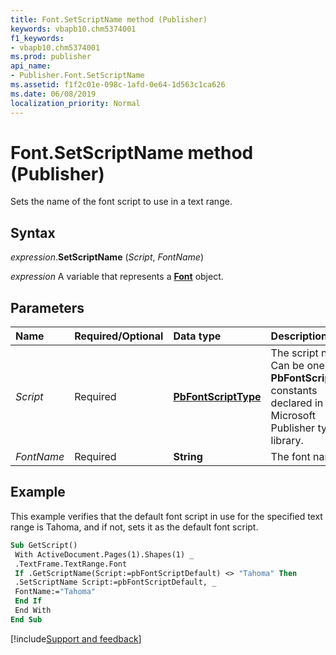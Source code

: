 ```yaml
---
title: Font.SetScriptName method (Publisher)
keywords: vbapb10.chm5374001
f1_keywords:
- vbapb10.chm5374001
ms.prod: publisher
api_name:
- Publisher.Font.SetScriptName
ms.assetid: f1f2c01e-098c-1afd-0e64-1d563c1ca626
ms.date: 06/08/2019
localization_priority: Normal
---
```



# Font.SetScriptName method (Publisher)

Sets the name of the font script to use in a text range.


## Syntax

_expression_.**SetScriptName** (_Script_, _FontName_)

_expression_ A variable that represents a **[Font](Publisher.Font.md)** object.


## Parameters

|Name|Required/Optional|Data type|Description|
|:-----|:-----|:-----|:-----|
|_Script_|Required| **[PbFontScriptType](Publisher.PbFontScriptType.md)**|The script name. Can be one of the **PbFontScriptType** constants declared in the Microsoft Publisher type library.|
|_FontName_|Required| **String**|The font name.|


## Example

This example verifies that the default font script in use for the specified text range is Tahoma, and if not, sets it as the default font script.

```vb
Sub GetScript() 
 With ActiveDocument.Pages(1).Shapes(1) _ 
 .TextFrame.TextRange.Font 
 If .GetScriptName(Script:=pbFontScriptDefault) <> "Tahoma" Then 
 .SetScriptName Script:=pbFontScriptDefault, _ 
 FontName:="Tahoma" 
 End If 
 End With 
End Sub
```

[!include[Support and feedback](~/includes/feedback-boilerplate.md)]